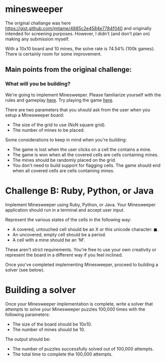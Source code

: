 # minesweeper 

The original challange was here https://gist.github.com/jmtame/4885c2e4584e7784f040 and originally intended for screening purposes. However, I didn't (and don't plan on) making any submission myself.

With a 10x10 board and 10 mines, the solve rate is 74.54% (100k games). There is certainly room for some improvement.

## Main points from the original challenge:

### What will you be building?

We're going to implement Minesweeper. Please familiarize yourself with the rules and gameplay [here](https://en.wikipedia.org/wiki/Microsoft_Minesweeper). Try playing the game [here](http://minesweeperonline.com/).

There are two parameters that you should ask from the user when you setup a Minesweeper board:

- The size of the grid to use (NxN square grid).
- The number of mines to be placed.

Some considerations to keep in mind when you're building:

- The game is lost when the user clicks on a cell the contains a mine.
- The game is won when all the covered cells are cells containing mines.
- The mines should be randomly placed on the grid.
- You don't need to build support for flagging cells. The game should end when all covered cells are cells containing mines.

# Challenge B: Ruby, Python, or Java

Implement Minesweeper using Ruby, Python, or Java. Your Minesweeper application should run in a terminal and accept user input.

Represent the various states of the cells in the following way:

- A covered, untouched cell should be an X or this unicode character: ◼.
- An uncovered, empty cell should be a period.
- A cell with a mine should be an 'M'.

These aren't strict requirements. You're free to use your own creativity or represent the board in a different way if you feel inclined.

Once you've completed implementing Minesweeper, proceed to building a solver (see below).

# Building a solver

Once your Minesweeper implementation is complete, write a solver that attempts to solve your Minesweeper puzzles 100,000 times with the following parameters:

- The size of the board should be 10x10.
- The number of mines should be 10.

The output should be:

- The number of puzzles successfully solved out of 100,000 attempts.
- The total time to complete the 100,000 attempts.
